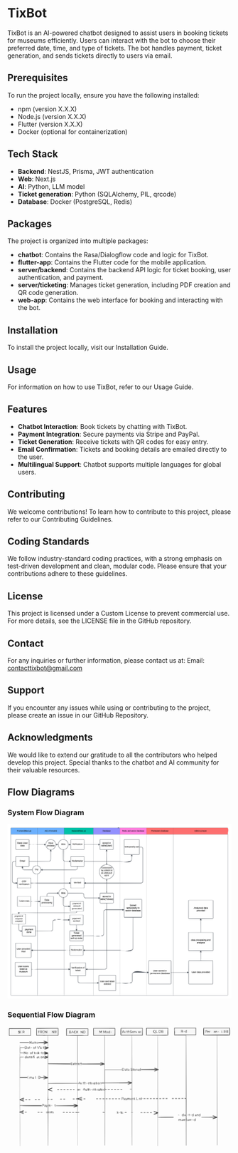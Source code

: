 # TixBot

TixBot is an AI-powered chatbot designed to assist users in booking tickets for museums efficiently. Users can interact with the bot to choose their preferred date, time, and type of tickets. The bot handles payment, ticket generation, and sends tickets directly to users via email.

## Prerequisites

To run the project locally, ensure you have the following installed:
- npm (version X.X.X)
- Node.js (version X.X.X)
- Flutter (version X.X.X)
- Docker (optional for containerization)

## Tech Stack

- **Backend**: NestJS, Prisma, JWT authentication
- **Web**: Next.js
- **AI**: Python, LLM model
- **Ticket generation**: Python (SQLAlchemy, PIL, qrcode)
- **Database**: Docker (PostgreSQL, Redis)

## Packages

The project is organized into multiple packages:
- **chatbot**: Contains the Rasa/Dialogflow code and logic for TixBot.
- **flutter-app**: Contains the Flutter code for the mobile application.
- **server/backend**: Contains the backend API logic for ticket booking, user authentication, and payment.
- **server/ticketing**: Manages ticket generation, including PDF creation and QR code generation.
- **web-app**: Contains the web interface for booking and interacting with the bot.

## Installation

To install the project locally, visit our Installation Guide.

## Usage

For information on how to use TixBot, refer to our Usage Guide.

## Features

- **Chatbot Interaction**: Book tickets by chatting with TixBot.
- **Payment Integration**: Secure payments via Stripe and PayPal.
- **Ticket Generation**: Receive tickets with QR codes for easy entry.
- **Email Confirmation**: Tickets and booking details are emailed directly to the user.
- **Multilingual Support**: Chatbot supports multiple languages for global users.

## Contributing

We welcome contributions! To learn how to contribute to this project, please refer to our Contributing Guidelines.

## Coding Standards

We follow industry-standard coding practices, with a strong emphasis on test-driven development and clean, modular code. Please ensure that your contributions adhere to these guidelines.

## License

This project is licensed under a Custom License to prevent commercial use. For more details, see the LICENSE file in the GitHub repository.

## Contact

For any inquiries or further information, please contact us at:
Email: [contacttixbot@gmail.com](mailto:contacttixbot@gmail.com)

## Support

If you encounter any issues while using or contributing to the project, please create an issue in our GitHub Repository.

## Acknowledgments

We would like to extend our gratitude to all the contributors who helped develop this project. Special thanks to the chatbot and AI community for their valuable resources.

## Flow Diagrams

### System Flow Diagram

![System Flow Diagram](./flowDiagram.svg)

### Sequential Flow Diagram

![Sequential Flow Diagram](./sequential.svg)

